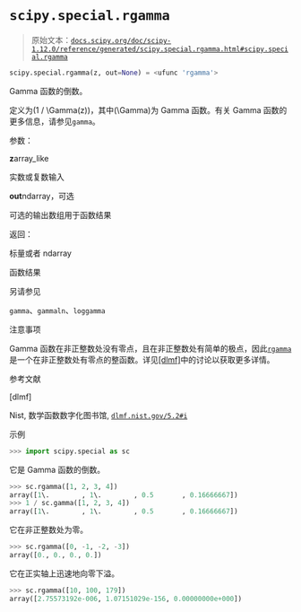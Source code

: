 # `scipy.special.rgamma`

> 原始文本：[`docs.scipy.org/doc/scipy-1.12.0/reference/generated/scipy.special.rgamma.html#scipy.special.rgamma`](https://docs.scipy.org/doc/scipy-1.12.0/reference/generated/scipy.special.rgamma.html#scipy.special.rgamma)

```py
scipy.special.rgamma(z, out=None) = <ufunc 'rgamma'>
```

Gamma 函数的倒数。

定义为\(1 / \Gamma(z)\)，其中\(\Gamma\)为 Gamma 函数。有关 Gamma 函数的更多信息，请参见`gamma`。

参数：

**z**array_like

实数或复数输入

**out**ndarray，可选

可选的输出数组用于函数结果

返回：

标量或者 ndarray

函数结果

另请参见

`gamma`、`gammaln`、`loggamma`

注意事项

Gamma 函数在非正整数处没有零点，且在非正整数处有简单的极点，因此[`rgamma`](https://docs.scipy.org/doc/scipy-1.12.0/reference/generated/scipy.special.rgamma.html#scipy.special.rgamma)是一个在非正整数处有零点的整函数。详见[[dlmf]](https://dlmf.nist.gov/5.2#i)中的讨论以获取更多详情。

参考文献

[dlmf]

Nist, 数学函数数字化图书馆, [`dlmf.nist.gov/5.2#i`](https://dlmf.nist.gov/5.2#i)

示例

```py
>>> import scipy.special as sc 
```

它是 Gamma 函数的倒数。

```py
>>> sc.rgamma([1, 2, 3, 4])
array([1\.        , 1\.        , 0.5       , 0.16666667])
>>> 1 / sc.gamma([1, 2, 3, 4])
array([1\.        , 1\.        , 0.5       , 0.16666667]) 
```

它在非正整数处为零。

```py
>>> sc.rgamma([0, -1, -2, -3])
array([0., 0., 0., 0.]) 
```

它在正实轴上迅速地向零下溢。

```py
>>> sc.rgamma([10, 100, 179])
array([2.75573192e-006, 1.07151029e-156, 0.00000000e+000]) 
```
